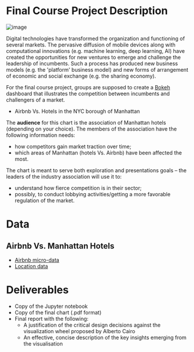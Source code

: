 Final Course Project Description
================================
![image](https://img4.cityrealty.com/neo/i/p/mig/airbnb_guide.jpg)



Digital technologies have transformed the organization and functioning of
several markets. The pervasive diffusion of mobile devices along with
computational innovations (e.g. machine learning, deep learning, AI) have
created the opportunities for new ventures to emerge and challenge the
leadership of incumbents. Such a process has produced new business models (e.g.
the 'platform' business model) and new forms of arrangement of economic and
social exchange (e.g. the sharing economy). 

For the final course project, groups are supposed to create a [Bokeh](https://docs.bokeh.org/en/latest/index.html) dashboard
that illustrates the competition between incumbents and challengers of a market.

+ Airbnb Vs. Hotels in the NYC borough of Manhattan

The **audience** for this chart is the association of Manhattan hotels (depending on your choice). The
members of the association have the following information needs:

+ how competitors gain market traction over time;
+ which areas of Manhattan (hotels Vs. Airbnb) have been affected the most.

The chart is meant to serve both exploration and presentations goals – the
leaders of the industry association will use it to:
+ understand how fierce competition is in their sector;
+ possibly, to conduct lobbying activities/getting a more favorable regulation of the market.


Data
====

Airbnb Vs. Manhattan Hotels
--------------------------------------

+ [Airbnb micro-data](http://insideairbnb.com/get-the-data.html)
+ [Location data ](https://github.com/kavgan/OpinRank)


Deliverables
====

+ Copy of the Jupyter notebook
+ Copy of the final chart (.pdf format)
+ Final report with the following:
   - A justification of the critical design decisions against the visualization wheel proposed by Alberto Cairo
   - An effective, concise description of the key insights emerging from the visualisation


